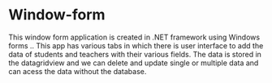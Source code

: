 # Window-form

This window form application is created in .NET framework using Windows forms .. This app has various tabs in which there is user interface to add the data of students and teachers with their various fields. The data is stored in the datagridview and we can delete and update single or multiple data and can acess the data without the database.

